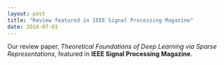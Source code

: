 ```yaml
---
layout: post
title: "Review featured in IEEE Signal Processing Magazine"
date: 2018-07-01
---
```

Our review paper, *Theoretical Foundations of Deep Learning via Sparse Representations*, featured in **IEEE Signal Processing Magazine**.
